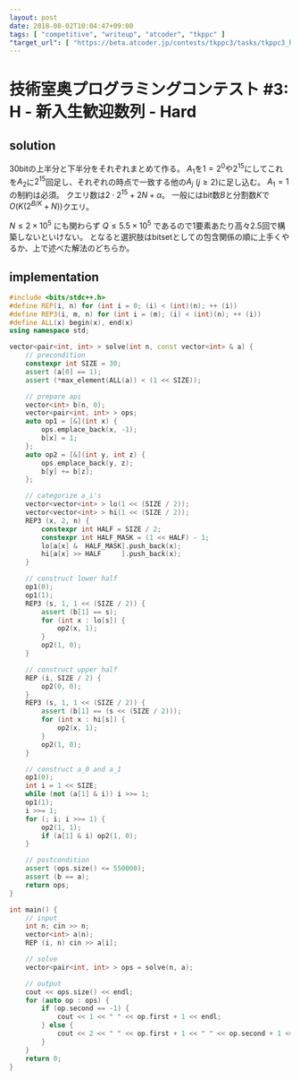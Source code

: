 ```yaml
---
layout: post
date: 2018-08-02T10:04:47+09:00
tags: [ "competitive", "writeup", "atcoder", "tkppc" ]
"target_url": [ "https://beta.atcoder.jp/contests/tkppc3/tasks/tkppc3_h" ]
---
```


# 技術室奥プログラミングコンテスト #3: H - 新入生歓迎数列 - Hard

## solution

$30$bitの上半分と下半分をそれぞれまとめて作る。
$A_1$を$1 = 2^0$や$2^{15}$にしてこれを$A_2$に$2^{15}$回足し、それぞれの時点で一致する他の$A_j$ ($j \ge 2$)に足し込む。
$A_1 = 1$の制約は必須。
クエリ数は$2 \cdot 2^{15} + 2N + \alpha$。
一般にはbit数$B$と分割数$K$で$O(K(2^{B/K} + N))$クエリ。

$N \le 2 \times 10^5$ にも関わらず $Q \le 5.5 \times 10^5$ であるので$1$要素あたり高々$2.5$回で構築しないといけない。
となると選択肢はbitsetとしての包含関係の順に上手くやるか、上で述べた解法のどちらか。

## implementation

``` c++
#include <bits/stdc++.h>
#define REP(i, n) for (int i = 0; (i) < (int)(n); ++ (i))
#define REP3(i, m, n) for (int i = (m); (i) < (int)(n); ++ (i))
#define ALL(x) begin(x), end(x)
using namespace std;

vector<pair<int, int> > solve(int n, const vector<int> & a) {
    // precondition
    constexpr int SIZE = 30;
    assert (a[0] == 1);
    assert (*max_element(ALL(a)) < (1 << SIZE));

    // prepare api
    vector<int> b(n, 0);
    vector<pair<int, int> > ops;
    auto op1 = [&](int x) {
        ops.emplace_back(x, -1);
        b[x] = 1;
    };
    auto op2 = [&](int y, int z) {
        ops.emplace_back(y, z);
        b[y] += b[z];
    };

    // categorize a_i's
    vector<vector<int> > lo(1 << (SIZE / 2));
    vector<vector<int> > hi(1 << (SIZE / 2));
    REP3 (x, 2, n) {
        constexpr int HALF = SIZE / 2;
        constexpr int HALF_MASK = (1 << HALF) - 1;
        lo[a[x] &  HALF_MASK].push_back(x);
        hi[a[x] >> HALF     ].push_back(x);
    }

    // construct lower half
    op1(0);
    op1(1);
    REP3 (s, 1, 1 << (SIZE / 2)) {
        assert (b[1] == s);
        for (int x : lo[s]) {
            op2(x, 1);
        }
        op2(1, 0);
    }

    // construct upper half
    REP (i, SIZE / 2) {
        op2(0, 0);
    }
    REP3 (s, 1, 1 << (SIZE / 2)) {
        assert (b[1] == (s << (SIZE / 2)));
        for (int x : hi[s]) {
            op2(x, 1);
        }
        op2(1, 0);
    }

    // construct a_0 and a_1
    op1(0);
    int i = 1 << SIZE;
    while (not (a[1] & i)) i >>= 1;
    op1(1);
    i >>= 1;
    for (; i; i >>= 1) {
        op2(1, 1);
        if (a[1] & i) op2(1, 0);
    }

    // postcondition
    assert (ops.size() <= 550000);
    assert (b == a);
    return ops;
}

int main() {
    // input
    int n; cin >> n;
    vector<int> a(n);
    REP (i, n) cin >> a[i];

    // solve
    vector<pair<int, int> > ops = solve(n, a);

    // output
    cout << ops.size() << endl;
    for (auto op : ops) {
        if (op.second == -1) {
            cout << 1 << " " << op.first + 1 << endl;
        } else {
            cout << 2 << " " << op.first + 1 << " " << op.second + 1 << endl;
        }
    }
    return 0;
}
```
